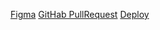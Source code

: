 [Figma](<https://www.figma.com/file/tXBufU9pnzWj6ONUkRKXkM/Diploma-(peshkova)?node-id=891%3A3857>)
[GitHab PullRequest](https://github.com/LuLia24/movies-explorer-frontend/pull/2)
[Deploy](movies.nomorepartiesxyz.ru)
